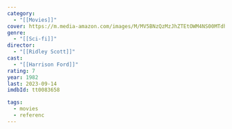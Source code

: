 ```yaml
---
category:
  - "[[Movies]]"
cover: https://m.media-amazon.com/images/M/MV5BNzQzMzJhZTEtOWM4NS00MTdhLTg0YjgtMjM4MDRkZjUwZDBlXkEyXkFqcGdeQXVyNjU0OTQ0OTY@._V1_SX300.jpg
genre:
  - "[[Sci-fi]]"
director:
  - "[[Ridley Scott]]"
cast:
  - "[[Harrison Ford]]"
rating: 7
year: 1982
last: 2023-09-14
imdbId: tt0083658

tags:
  - movies
  - referenc
---
```



